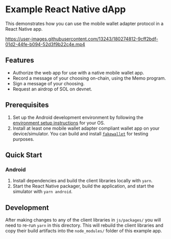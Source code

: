# Example React Native dApp

This demonstrates how you can use the mobile wallet adapter protocol in a React Native app.

https://user-images.githubusercontent.com/13243/180274812-9cff2bdf-01d2-44fe-b094-52d3f9b22c4e.mp4

## Features

-   Authorize the web app for use with a native mobile wallet app.
-   Record a message of your choosing on-chain, using the Memo program.
-   Sign a message of your choosing.
-   Request an airdrop of SOL on devnet.

## Prerequisites

1. Set up the Android development environment by following the [environment setup instructions](https://reactnative.dev/docs/environment-setup) for your OS.
2. Install at least one mobile wallet adapter compliant wallet app on your device/simulator. You can build and install [`fakewallet`](../../android/fakewallet/) for testing purposes.

## Quick Start

### Android

1. Install dependencies and build the client libraries locally with `yarn`.
2. Start the React Native packager, build the application, and start the simulator with `yarn android`.

## Development

After making changes to any of the client libraries in `js/packages/` you will need to re-run `yarn` in this directory. This will rebuild the client libraries and copy their build artifacts into the `node_modules/` folder of this example app.
